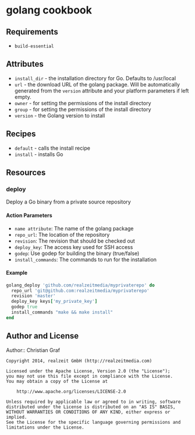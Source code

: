 # golang cookbook

## Requirements

* `build-essential`

## Attributes

* `install_dir` - the installation directory for Go. Defaults to
  /usr/local
* `url` - the download URL of the golang package. Will be automatically
  generated from the `version` attribute and your platform parameters if
left empty.
* `owner` - for setting the permissions of the install directory
* `group` - for setting the permissions of the install directory
* `version` - the Golang version to install

## Recipes

* `default` - calls the install recipe
* `install` - installs Go

## Resources

### deploy

Deploy a Go binary from a private source repository

#### Action Parameters

* `name attribute`: The name of the golang package
* `repo_url`: The location of the repository
* `revision`: The revision that should be checked out
* `deploy_key`: The access key used for SSH access
* `godep`: Use godep for building the binary (true/false)
* `install_commands`: The commands to run for the installation

#### Example

```ruby
golang_deploy 'github.com/realzeitmedia/myprivaterepo' do
  repo_url 'git@github.com:realzeitmedia/myprivaterepo'
  revision 'master'
  deploy_key keys['my_private_key']
  godep true
  install_commands "make && make install"
end
```

## Author and License

Author:: Christian Graf

```text
Copyright 2014, realzeit GmbH (http://realzeitmedia.com)

Licensed under the Apache License, Version 2.0 (the "License");
you may not use this file except in compliance with the License.
You may obtain a copy of the License at

    http://www.apache.org/licenses/LICENSE-2.0

Unless required by applicable law or agreed to in writing, software
distributed under the License is distributed on an "AS IS" BASIS,
WITHOUT WARRANTIES OR CONDITIONS OF ANY KIND, either express or implied.
See the License for the specific language governing permissions and
limitations under the License.
```

